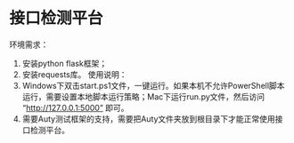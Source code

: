 # 接口检测平台
环境需求：
1. 安装python flask框架；
2. 安装requests库。
使用说明：
1. Windows下双击start.ps1文件，一键运行。如果本机不允许PowerShell脚本运行，需要设置本地脚本运行策略；Mac下运行run.py文件，然后访问 “http://127.0.0.1:5000” 即可。
2. 需要Auty测试框架的支持，需要把Auty文件夹放到根目录下才能正常使用接口检测平台。